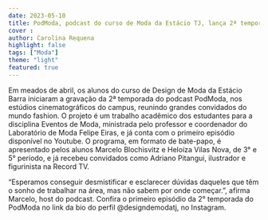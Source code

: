 ```yaml
---
date: 2023-05-10
title: PodModa, podcast do curso de Moda da Estácio TJ, lança 2ª temporada
cover : 
author: Carolina Requena
highlight: false
tags: ["Moda"]
theme: "light"
featured: true
---
```

Em meados de abril, os alunos do curso de Design de Moda da Estácio Barra iniciaram a gravação da 2ª temporada do podcast PodModa, nos estúdios cinematográficos do campus, reunindo grandes convidados do mundo fashion. O projeto é um trabalho acadêmico dos estudantes para a disciplina Eventos de Moda, ministrada pelo professor e coordenador do Laboratório de Moda Felipe Eiras, e já conta com o primeiro episódio disponível no Youtube. O programa, em formato de bate-papo, é apresentado pelos alunos Marcelo Blochisvitz e Heloíza Vilas Nova, de 3° e 5° período, e já recebeu convidados como Adriano Pitangui, ilustrador e figurinista na Record TV. 

“Esperamos conseguir desmistificar e esclarecer dúvidas daqueles que têm o sonho de trabalhar na área, mas não sabem por onde começar.”, afirma Marcelo, host do podcast. Confira o primeiro episódio da 2° temporada do PodModa no link da bio do perfil @designdemodatj, no Instagram. 